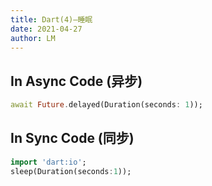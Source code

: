 ```yaml
---
title: Dart(4)—睡眠
date: 2021-04-27
author: LM
---
```


## In Async Code (异步)

```dart
await Future.delayed(Duration(seconds: 1));
```

## In Sync Code (同步)

```dart
import 'dart:io';
sleep(Duration(seconds:1));
```

